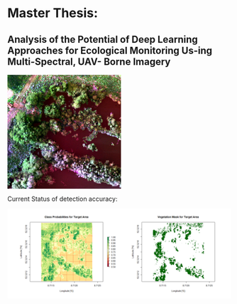 # Master Thesis: 
## Analysis of the Potential of Deep Learning Approaches for Ecological Monitoring Us-ing Multi-Spectral, UAV- Borne Imagery

<img src="target_tiny.png" width="256" height="256" align="center">

Current Status of detection accuracy:

![Current Status](current_status.png)
